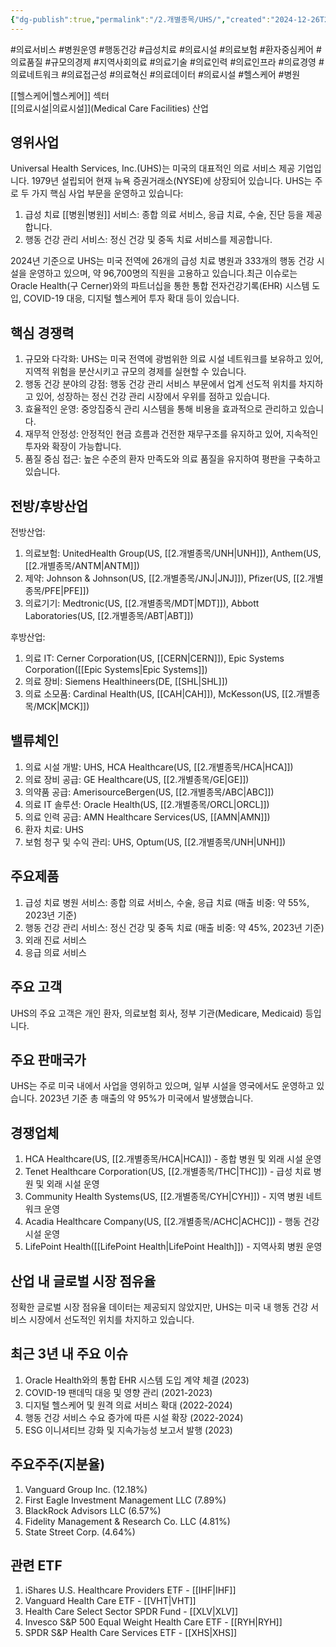 ```yaml
---
{"dg-publish":true,"permalink":"/2.개별종목/UHS/","created":"2024-12-26T22:20:37.160+09:00","updated":"2025-06-03T20:06:01.865+09:00"}
---
```


#의료서비스 #병원운영 #행동건강 #급성치료 #의료시설 #의료보험 #환자중심케어 #의료품질 #규모의경제 #지역사회의료 #의료기술 #의료인력 #의료인프라 #의료경영 #의료네트워크 #의료접근성 #의료혁신 #의료데이터 #의료시설 #헬스케어 #병원 

[[헬스케어\|헬스케어]] 섹터  
[[의료시설\|의료시설]](Medical Care Facilities) 산업

## 영위사업

Universal Health Services, Inc.(UHS)는 미국의 대표적인 의료 서비스 제공 기업입니다. 1979년 설립되어 현재 뉴욕 증권거래소(NYSE)에 상장되어 있습니다. UHS는 주로 두 가지 핵심 사업 부문을 운영하고 있습니다:

1. 급성 치료 [[병원\|병원]] 서비스: 종합 의료 서비스, 응급 치료, 수술, 진단 등을 제공합니다.
2. 행동 건강 관리 서비스: 정신 건강 및 중독 치료 서비스를 제공합니다.

2024년 기준으로 UHS는 미국 전역에 26개의 급성 치료 병원과 333개의 행동 건강 시설을 운영하고 있으며, 약 96,700명의 직원을 고용하고 있습니다.최근 이슈로는 Oracle Health(구 Cerner)와의 파트너십을 통한 통합 전자건강기록(EHR) 시스템 도입, COVID-19 대응, 디지털 헬스케어 투자 확대 등이 있습니다.

## 핵심 경쟁력

1. 규모와 다각화: UHS는 미국 전역에 광범위한 의료 시설 네트워크를 보유하고 있어, 지역적 위험을 분산시키고 규모의 경제를 실현할 수 있습니다.
2. 행동 건강 분야의 강점: 행동 건강 관리 서비스 부문에서 업계 선도적 위치를 차지하고 있어, 성장하는 정신 건강 관리 시장에서 우위를 점하고 있습니다.
3. 효율적인 운영: 중앙집중식 관리 시스템을 통해 비용을 효과적으로 관리하고 있습니다.
4. 재무적 안정성: 안정적인 현금 흐름과 건전한 재무구조를 유지하고 있어, 지속적인 투자와 확장이 가능합니다.
5. 품질 중심 접근: 높은 수준의 환자 만족도와 의료 품질을 유지하여 평판을 구축하고 있습니다.

## 전방/후방산업

전방산업:

1. 의료보험: UnitedHealth Group(US, [[2.개별종목/UNH\|UNH]]), Anthem(US, [[2.개별종목/ANTM\|ANTM]])
2. 제약: Johnson & Johnson(US, [[2.개별종목/JNJ\|JNJ]]), Pfizer(US, [[2.개별종목/PFE\|PFE]])
3. 의료기기: Medtronic(US, [[2.개별종목/MDT\|MDT]]), Abbott Laboratories(US, [[2.개별종목/ABT\|ABT]])

후방산업:

1. 의료 IT: Cerner Corporation(US, [[CERN\|CERN]]), Epic Systems Corporation([[Epic Systems\|Epic Systems]])
2. 의료 장비: Siemens Healthineers(DE, [[SHL\|SHL]])
3. 의료 소모품: Cardinal Health(US, [[CAH\|CAH]]), McKesson(US, [[2.개별종목/MCK\|MCK]])

## 밸류체인

1. 의료 시설 개발: UHS, HCA Healthcare(US, [[2.개별종목/HCA\|HCA]])
2. 의료 장비 공급: GE Healthcare(US, [[2.개별종목/GE\|GE]])
3. 의약품 공급: AmerisourceBergen(US, [[2.개별종목/ABC\|ABC]])
4. 의료 IT 솔루션: Oracle Health(US, [[2.개별종목/ORCL\|ORCL]])
5. 의료 인력 공급: AMN Healthcare Services(US, [[AMN\|AMN]])
6. 환자 치료: UHS
7. 보험 청구 및 수익 관리: UHS, Optum(US, [[2.개별종목/UNH\|UNH]])

## 주요제품

1. 급성 치료 병원 서비스: 종합 의료 서비스, 수술, 응급 치료 (매출 비중: 약 55%, 2023년 기준)
2. 행동 건강 관리 서비스: 정신 건강 및 중독 치료 (매출 비중: 약 45%, 2023년 기준)
3. 외래 진료 서비스
4. 응급 의료 서비스

## 주요 고객

UHS의 주요 고객은 개인 환자, 의료보험 회사, 정부 기관(Medicare, Medicaid) 등입니다.

## 주요 판매국가

UHS는 주로 미국 내에서 사업을 영위하고 있으며, 일부 시설을 영국에서도 운영하고 있습니다. 2023년 기준 총 매출의 약 95%가 미국에서 발생했습니다.

## 경쟁업체

1. HCA Healthcare(US, [[2.개별종목/HCA\|HCA]]) - 종합 병원 및 외래 시설 운영
2. Tenet Healthcare Corporation(US, [[2.개별종목/THC\|THC]]) - 급성 치료 병원 및 외래 시설 운영
3. Community Health Systems(US, [[2.개별종목/CYH\|CYH]]) - 지역 병원 네트워크 운영
4. Acadia Healthcare Company(US, [[2.개별종목/ACHC\|ACHC]]) - 행동 건강 시설 운영
5. LifePoint Health([[LifePoint Health\|LifePoint Health]]) - 지역사회 병원 운영

## 산업 내 글로벌 시장 점유율

정확한 글로벌 시장 점유율 데이터는 제공되지 않았지만, UHS는 미국 내 행동 건강 서비스 시장에서 선도적인 위치를 차지하고 있습니다.

## 최근 3년 내 주요 이슈

1. Oracle Health와의 통합 EHR 시스템 도입 계약 체결 (2023)
2. COVID-19 팬데믹 대응 및 영향 관리 (2021-2023)
3. 디지털 헬스케어 및 원격 의료 서비스 확대 (2022-2024)
4. 행동 건강 서비스 수요 증가에 따른 시설 확장 (2022-2024)
5. ESG 이니셔티브 강화 및 지속가능성 보고서 발행 (2023)

## 주요주주(지분율)

1. Vanguard Group Inc. (12.18%)
2. First Eagle Investment Management LLC (7.89%)
3. BlackRock Advisors LLC (6.57%)
4. Fidelity Management & Research Co. LLC (4.81%)
5. State Street Corp. (4.64%)

## 관련 ETF

1. iShares U.S. Healthcare Providers ETF - [[IHF\|IHF]]
2. Vanguard Health Care ETF - [[VHT\|VHT]]
3. Health Care Select Sector SPDR Fund - [[XLV\|XLV]]
4. Invesco S&P 500 Equal Weight Health Care ETF - [[RYH\|RYH]]
5. SPDR S&P Health Care Services ETF - [[XHS\|XHS]]